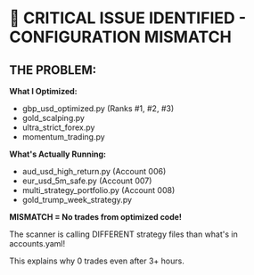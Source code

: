 # 🚨 CRITICAL ISSUE IDENTIFIED - CONFIGURATION MISMATCH

## THE PROBLEM:

**What I Optimized:**
- gbp_usd_optimized.py (Ranks #1, #2, #3)
- gold_scalping.py
- ultra_strict_forex.py  
- momentum_trading.py

**What's Actually Running:**
- aud_usd_high_return.py (Account 006)
- eur_usd_5m_safe.py (Account 007)
- multi_strategy_portfolio.py (Account 008)
- gold_trump_week_strategy.py

**MISMATCH = No trades from optimized code!**

The scanner is calling DIFFERENT strategy files than what's in accounts.yaml!

This explains why 0 trades even after 3+ hours.
